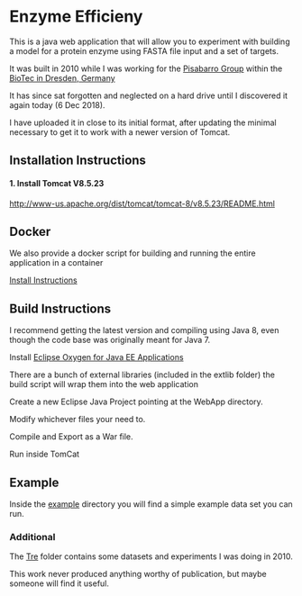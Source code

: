 Enzyme Efficieny
==============

This is a java web application that will allow you to experiment with building a model for 
a protein enzyme using FASTA file input and a set of targets.

It was built in 2010 while I was working for the [Pisabarro Group](http://www.biotec.tu-dresden.de/research/pisabarro.html) 
within the [BioTec in Dresden, Germany](www.biotec.tu-dresden.de/)

It has since sat forgotten and neglected on a hard drive until I discovered
it again today (6 Dec 2018).

I have uploaded it in close to its initial format, after updating the minimal necessary
to get it to work with a newer version of Tomcat.


## Installation Instructions

#### 1. Install Tomcat V8.5.23
http://www-us.apache.org/dist/tomcat/tomcat-8/v8.5.23/README.html


## Docker

We also provide a docker script for building and running the entire application in a container
 
[Install Instructions](docker/README.md)
 

## Build Instructions
 
I recommend getting the latest version and compiling using Java 8, even though the code base was originally meant for Java 7.

Install [Eclipse Oxygen for Java EE Applications](https://www.eclipse.org/downloads/packages/eclipse-ide-java-ee-developers/oxygen1a)

There are a bunch of external libraries (included in the extlib folder) 
the build script will wrap them into the web application


Create a new Eclipse Java Project pointing at the WebApp directory.

Modify whichever files your need to.

Compile and Export as a War file.

Run inside TomCat


## Example

Inside the [example](example) directory you will find a simple example data set you can run.


### Additional

The [Tre](Tre) folder contains some datasets and experiments I was doing in 2010.

This work never produced anything worthy of publication, but maybe someone will find it useful.




